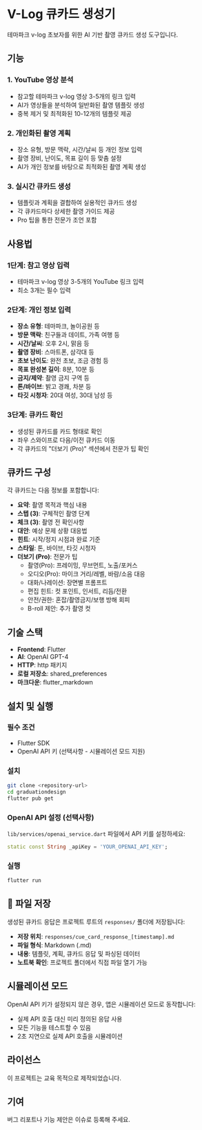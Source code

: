 # V-Log 큐카드 생성기

테마파크 v-log 초보자를 위한 AI 기반 촬영 큐카드 생성 도구입니다.

## 기능

### 1. YouTube 영상 분석
- 참고할 테마파크 v-log 영상 3-5개의 링크 입력
- AI가 영상들을 분석하여 일반화된 촬영 템플릿 생성
- 중복 제거 및 최적화된 10-12개의 템플릿 제공

### 2. 개인화된 촬영 계획
- 장소 유형, 방문 맥락, 시간/날씨 등 개인 정보 입력
- 촬영 장비, 난이도, 목표 길이 등 맞춤 설정
- AI가 개인 정보를 바탕으로 최적화된 촬영 계획 생성

### 3. 실시간 큐카드 생성
- 템플릿과 계획을 결합하여 실용적인 큐카드 생성
- 각 큐카드마다 상세한 촬영 가이드 제공
- Pro 팁을 통한 전문가 조언 포함

## 사용법

### 1단계: 참고 영상 입력
- 테마파크 v-log 영상 3-5개의 YouTube 링크 입력
- 최소 3개는 필수 입력

### 2단계: 개인 정보 입력
- **장소 유형**: 테마파크, 놀이공원 등
- **방문 맥락**: 친구들과 데이트, 가족 여행 등
- **시간/날씨**: 오후 2시, 맑음 등
- **촬영 장비**: 스마트폰, 삼각대 등
- **초보 난이도**: 완전 초보, 조금 경험 등
- **목표 완성본 길이**: 8분, 10분 등
- **금지/제약**: 촬영 금지 구역 등
- **톤/바이브**: 밝고 경쾌, 차분 등
- **타깃 시청자**: 20대 여성, 30대 남성 등

### 3단계: 큐카드 확인
- 생성된 큐카드를 카드 형태로 확인
- 좌우 스와이프로 다음/이전 큐카드 이동
- 각 큐카드의 "더보기 (Pro)" 섹션에서 전문가 팁 확인

## 큐카드 구성

각 큐카드는 다음 정보를 포함합니다:

- **요약**: 촬영 목적과 핵심 내용
- **스텝 (3)**: 구체적인 촬영 단계
- **체크 (3)**: 촬영 전 확인사항
- **대안**: 예상 문제 상황 대응법
- **힌트**: 시작/정지 시점과 완료 기준
- **스타일**: 톤, 바이브, 타깃 시청자
- **더보기 (Pro)**: 전문가 팁
  - 촬영(Pro): 프레이밍, 무브먼트, 노출/포커스
  - 오디오(Pro): 마이크 거리/레벨, 바람/소음 대응
  - 대화/나레이션: 장면별 프롬프트
  - 편집 힌트: 컷 포인트, 인서트, 리듬/전환
  - 안전/권한: 혼잡/촬영금지/보행 방해 회피
  - B-roll 제안: 추가 촬영 컷

## 기술 스택

- **Frontend**: Flutter
- **AI**: OpenAI GPT-4
- **HTTP**: http 패키지
- **로컬 저장소**: shared_preferences
- **마크다운**: flutter_markdown

## 설치 및 실행

### 필수 조건
- Flutter SDK
- OpenAI API 키 (선택사항 - 시뮬레이션 모드 지원)

### 설치
```bash
git clone <repository-url>
cd graduationdesign
flutter pub get
```

### OpenAI API 설정 (선택사항)
`lib/services/openai_service.dart` 파일에서 API 키를 설정하세요:
```dart
static const String _apiKey = 'YOUR_OPENAI_API_KEY';
```

### 실행
```bash
flutter run
```

## 📁 파일 저장

생성된 큐카드 응답은 프로젝트 루트의 `responses/` 폴더에 저장됩니다:

- **저장 위치**: `responses/cue_card_response_[timestamp].md`
- **파일 형식**: Markdown (.md)
- **내용**: 템플릿, 계획, 큐카드 응답 및 파싱된 데이터
- **노트북 확인**: 프로젝트 폴더에서 직접 파일 열기 가능

## 시뮬레이션 모드

OpenAI API 키가 설정되지 않은 경우, 앱은 시뮬레이션 모드로 동작합니다:
- 실제 API 호출 대신 미리 정의된 응답 사용
- 모든 기능을 테스트할 수 있음
- 2초 지연으로 실제 API 호출을 시뮬레이션

## 라이선스

이 프로젝트는 교육 목적으로 제작되었습니다.

## 기여

버그 리포트나 기능 제안은 이슈로 등록해 주세요.
